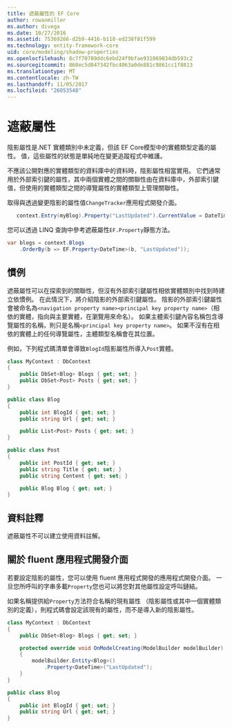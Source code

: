```yaml
---
title: 遮蔽屬性的 EF Core
author: rowanmiller
ms.author: divega
ms.date: 10/27/2016
ms.assetid: 75369266-d2b9-4416-b118-ed238f81f599
ms.technology: entity-framework-core
uid: core/modeling/shadow-properties
ms.openlocfilehash: 8c7f70789ddc6ebd24f9bfae931069834db593c2
ms.sourcegitcommit: 860ec5d047342fbc4063a0de881c9861cc1f8813
ms.translationtype: MT
ms.contentlocale: zh-TW
ms.lasthandoff: 11/05/2017
ms.locfileid: "26053548"
---
```

# <a name="shadow-properties"></a>遮蔽屬性

陰影屬性是.NET 實體類別中未定義，但該 EF Core模型中的實體類型定義的屬性。 值，這些屬性的狀態是單純地在變更追蹤程式中維護。

不應該公開對應的實體類型的資料庫中的資料時，陰影屬性相當實用。 它們通常用於外部索引鍵的屬性，其中兩個實體之間的關聯性由在資料庫中，外部索引鍵值，但使用的實體類型之間的導覽屬性的實體類型上管理關聯性。

取得與透過變更陰影的屬性值`ChangeTracker`應用程式開發介面。

``` csharp
   context.Entry(myBlog).Property("LastUpdated").CurrentValue = DateTime.Now;
```

您可以透過 LINQ 查詢中參考遮蔽屬性`EF.Property`靜態方法。

``` csharp
var blogs = context.Blogs
    .OrderBy(b => EF.Property<DateTime>(b, "LastUpdated"));
```

## <a name="conventions"></a>慣例

遮蔽屬性可以在探索到的關聯性，但沒有外部索引鍵屬性相依實體類別中找到時建立依慣例。 在此情況下，將介紹陰影的外部索引鍵屬性。 陰影的外部索引鍵屬性會被命名為`<navigation property name><principal key property name>`（相依的實體，指向與主要實體，在瀏覽用來命名）。 如果主體索引鍵內容名稱包含導覽屬性的名稱，則只是名稱`<principal key property name>`。 如果不沒有在相依的實體上的任何導覽屬性，主體類型名稱會在其位置。

例如，下列程式碼清單會導致`BlogId`陰影屬性所導入`Post`實體。

<!-- [!code-csharp[Main](samples/core/Modeling/Conventions/Samples/ShadowForeignKey.cs)] -->
``` csharp
class MyContext : DbContext
{
    public DbSet<Blog> Blogs { get; set; }
    public DbSet<Post> Posts { get; set; }
}

public class Blog
{
    public int BlogId { get; set; }
    public string Url { get; set; }

    public List<Post> Posts { get; set; }
}

public class Post
{
    public int PostId { get; set; }
    public string Title { get; set; }
    public string Content { get; set; }

    public Blog Blog { get; set; }
}
```

## <a name="data-annotations"></a>資料註釋

遮蔽屬性不可以建立使用資料註解。

## <a name="fluent-api"></a>關於 fluent 應用程式開發介面

若要設定陰影的屬性，您可以使用 fluent 應用程式開發的應用程式開發介面。 一旦您所呼叫的字串多載`Property`您也可以將您對其他屬性設定呼叫鏈結。

如果名稱提供給`Property`方法符合名稱的現有屬性 （陰影屬性或其中一個實體類別的定義），則程式碼會設定該現有的屬性，而不是導入新的陰影屬性。

<!-- [!code-csharp[Main](samples/core/Modeling/FluentAPI/Samples/ShadowProperty.cs?highlight=7,8)] -->
``` csharp
class MyContext : DbContext
{
    public DbSet<Blog> Blogs { get; set; }

    protected override void OnModelCreating(ModelBuilder modelBuilder)
    {
        modelBuilder.Entity<Blog>()
            .Property<DateTime>("LastUpdated");
    }
}

public class Blog
{
    public int BlogId { get; set; }
    public string Url { get; set; }
}
```
